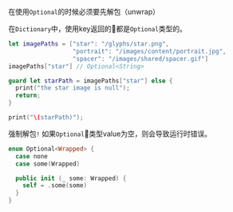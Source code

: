 在使用`Optional`的时候必须要先解包（unwrap）

在`Dictionary`中，使用key返回的都是`Optional`类型的。
```swift
let imagePaths = ["star": "/glyphs/star.png",
                  "portrait": "/images/content/portrait.jpg",
                  "spacer": "/images/shared/spacer.gif"]
imagePaths["star"] // Optional<String>

guard let starPath = imagePaths["star"] else {
  print("the star image is null");
  return;
}

print("\(starPath)");
```

强制解包`!` 如果`Optional`类型value为空，则会导致运行时错误。

```swift
enum Optional<Wrapped> {
  case none
  case some(Wrapped)

  public init (_ some: Wrapped) {
    self = .some(some)
  }
}
```